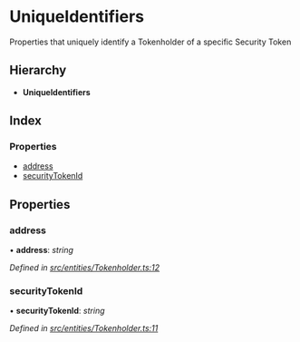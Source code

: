 # UniqueIdentifiers

Properties that uniquely identify a Tokenholder of a specific Security Token

## Hierarchy

* **UniqueIdentifiers**

## Index

### Properties

* [address](../interfaces/_entities_tokenholder_.uniqueidentifiers.md#address)
* [securityTokenId](../interfaces/_entities_tokenholder_.uniqueidentifiers.md#securitytokenid)

## Properties

### address

• **address**: _string_

_Defined in_ [_src/entities/Tokenholder.ts:12_](https://github.com/PolymathNetwork/polymath-sdk/blob/e8bbc1e/src/entities/Tokenholder.ts#L12)

### securityTokenId

• **securityTokenId**: _string_

_Defined in_ [_src/entities/Tokenholder.ts:11_](https://github.com/PolymathNetwork/polymath-sdk/blob/e8bbc1e/src/entities/Tokenholder.ts#L11)

